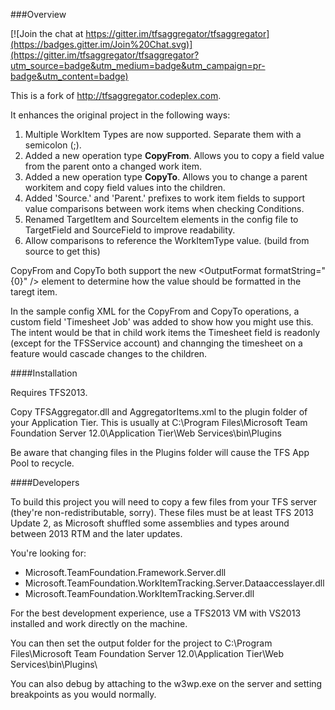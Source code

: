 ###Overview

[![Join the chat at https://gitter.im/tfsaggregator/tfsaggregator](https://badges.gitter.im/Join%20Chat.svg)](https://gitter.im/tfsaggregator/tfsaggregator?utm_source=badge&utm_medium=badge&utm_campaign=pr-badge&utm_content=badge)

This is a fork of http://tfsaggregator.codeplex.com.

It enhances the original project in the following ways:

1. Multiple WorkItem Types are now supported. Separate them with a semicolon (;).
2. Added a new operation type **CopyFrom**. Allows you to copy a field value from the parent onto a changed work item.
3. Added a new operation type **CopyTo**. Allows you to change a parent workitem and copy field values into the children.
4. Added 'Source.' and 'Parent.' prefixes to work item fields to support value comparisons between work items when checking Conditions.
5. Renamed TargetItem and SourceItem elements in the config file to TargetField and SourceField to improve readability.
6. Allow comparisons to reference the WorkItemType value. (build from source to get this)

CopyFrom and CopyTo both support the new &lt;OutputFormat formatString="{0}" /&gt; element to determine how the value should be formatted in the taregt item.

In the sample config XML for the CopyFrom and CopyTo operations, a custom field 'Timesheet Job' was added to show how you might use this. The intent would be that in child work items the Timesheet field is readonly (except for the TFSService account) and channging the timesheet on a feature would cascade changes to the children.

####Installation

Requires TFS2013.

Copy TFSAggregator.dll and AggregatorItems.xml to the plugin folder of your Application Tier. This is usually at C:\Program Files\Microsoft Team Foundation Server 12.0\Application Tier\Web Services\bin\Plugins

Be aware that changing files in the Plugins folder will cause the TFS App Pool to recycle.

####Developers

To build this project you will need to copy a few files from your TFS server (they're non-redistributable, sorry). These files must be at least TFS 2013 Update 2, as Microsoft shuffled some assemblies and types around between 2013 RTM and the later updates.

You're looking for:
- Microsoft.TeamFoundation.Framework.Server.dll
- Microsoft.TeamFoundation.WorkItemTracking.Server.Dataaccesslayer.dll
- Microsoft.TeamFoundation.WorkItemTracking.Server.dll

For the best development experience, use a TFS2013 VM with VS2013 installed and work directly on the machine.

You can then set the output folder for the project to 
C:\Program Files\Microsoft Team Foundation Server 12.0\Application Tier\Web Services\bin\Plugins\

You can also debug by attaching to the w3wp.exe on the server and setting breakpoints as you would normally.
